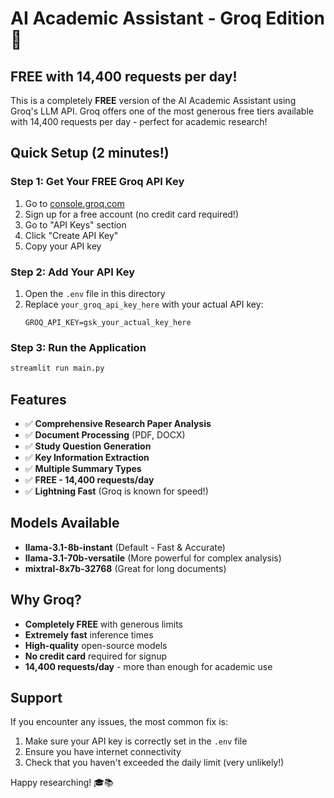 # AI Academic Assistant - Groq Edition 🚀

## FREE with 14,400 requests per day!

This is a completely **FREE** version of the AI Academic Assistant using Groq's LLM API. Groq offers one of the most generous free tiers available with 14,400 requests per day - perfect for academic research!

## Quick Setup (2 minutes!)

### Step 1: Get Your FREE Groq API Key
1. Go to [console.groq.com](https://console.groq.com/)
2. Sign up for a free account (no credit card required!)
3. Go to "API Keys" section
4. Click "Create API Key"
5. Copy your API key

### Step 2: Add Your API Key
1. Open the `.env` file in this directory
2. Replace `your_groq_api_key_here` with your actual API key:
   ```
   GROQ_API_KEY=gsk_your_actual_key_here
   ```

### Step 3: Run the Application
```bash
streamlit run main.py
```

## Features
- ✅ **Comprehensive Research Paper Analysis**
- ✅ **Document Processing** (PDF, DOCX)
- ✅ **Study Question Generation**
- ✅ **Key Information Extraction**
- ✅ **Multiple Summary Types**
- ✅ **FREE - 14,400 requests/day**
- ✅ **Lightning Fast** (Groq is known for speed!)

## Models Available
- **llama-3.1-8b-instant** (Default - Fast & Accurate)
- **llama-3.1-70b-versatile** (More powerful for complex analysis)
- **mixtral-8x7b-32768** (Great for long documents)

## Why Groq?
- **Completely FREE** with generous limits
- **Extremely fast** inference times
- **High-quality** open-source models
- **No credit card** required for signup
- **14,400 requests/day** - more than enough for academic use

## Support
If you encounter any issues, the most common fix is:
1. Make sure your API key is correctly set in the `.env` file
2. Ensure you have internet connectivity
3. Check that you haven't exceeded the daily limit (very unlikely!)

Happy researching! 🎓📚